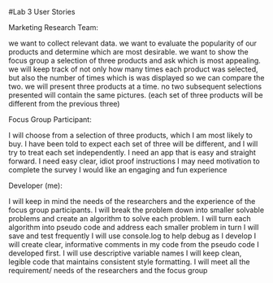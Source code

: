 #Lab 3 User Stories

Marketing Research Team:

  we want to collect relevant data.
  we want to evaluate the popularity of our products and determine which are most desirable.
  we want to show the focus group a selection of three products and ask which is most appealing.
  we will keep track of not only how many times each product was selected, but also the number of times which is was displayed so we can compare the two.
  we will present three products at a time.
  no two subsequent selections presented will contain the same pictures. (each set of three products will be different from the previous three)


Focus Group Participant:

  I will choose from a selection of three products, which I am most likely to buy.
  I have been told to expect each set of three will be different, and I will try to treat each set independently.
  I need an app that is easy and straight forward.
  I need easy clear, idiot proof instructions
  I may need motivation to complete the survey
  I would like an engaging and fun experience

Developer (me):

  I will keep in mind the needs of the researchers and the experience of the focus group participants.
  I will break the problem down into smaller solvable problems and create an algorithm to solve each problem.
  I will turn each algorithm into pseudo code and address each smaller problem in turn
  I will save and test frequently
  I will use console.log to help debug as I develop
  I will create clear, informative comments in my code from the pseudo code I developed first.
  I will use descriptive variable names
  I will keep clean, legible code that maintains consistent style formatting.
  I will meet all the requirement/ needs of the researchers and the focus group
